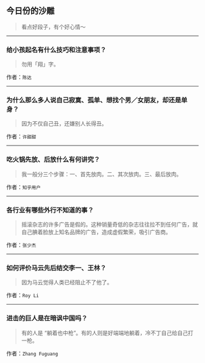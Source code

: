 ## 今日份的沙雕

> 看点好段子，有个好心情～


 
---

### 给小孩起名有什么技巧和注意事项？

> 勿用「翔」字。


作者：`陈达`

---

### 为什么那么多人说自己寂寞、孤单、想找个男／女朋友，却还是单身？

> 因为不仅自己丑，还嫌别人长得丑。


作者：`许甜甜`

---

### 吃火锅先放、后放什么有何讲究？

> 我一般分三个步骤：一、首先放肉。二、其次放肉。三、最后放肉。


作者：`知乎用户`

---

### 各行业有哪些外行不知道的事？

> 摇滚杂志的许多广告是假的。这种销量奇低的杂志往往拉不到任何广告，就自己腆着脸放上知名品牌的广告，造成虚假繁荣，吸引广告商。


作者：`张少杰`

---

### 如何评价马云先后结交李一、王林？

> 因为马云觉得人类已经阻止不了他了。


作者：`Roy Li`

---

### 进击的巨人是在暗讽中国吗？

> 有的人是 “躺着也中枪”。有的人则是好端端地躺着，冷不丁自己给自己打一枪。


作者：`Zhang Fuguang`